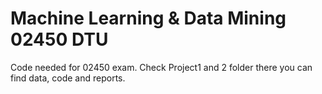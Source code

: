# Machine Learning & Data Mining  02450  DTU
 Code needed for 02450 exam.
 Check Project1 and 2 folder there you can find data, code and reports.
